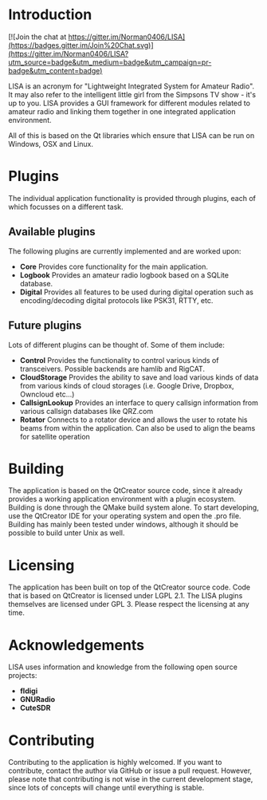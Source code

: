 # Introduction

[![Join the chat at https://gitter.im/Norman0406/LISA](https://badges.gitter.im/Join%20Chat.svg)](https://gitter.im/Norman0406/LISA?utm_source=badge&utm_medium=badge&utm_campaign=pr-badge&utm_content=badge)

LISA is an acronym for "Lightweight Integrated System for Amateur Radio". It may also refer to the intelligent little girl from the Simpsons TV show - it's up to you. LISA provides a GUI framework for different modules related to amateur radio and linking them together in one integrated application environment.

All of this is based on the Qt libraries which ensure that LISA can be run on Windows, OSX and Linux.

# Plugins
The individual application functionality is provided through plugins, each of which focusses on a different task. 

## Available plugins
The following plugins are currently implemented and are worked upon:

- **Core** Provides core functionality for the main application.
- **Logbook** Provides an amateur radio logbook based on a SQLite database.
- **Digital** Provides all features to be used during digital operation such as encoding/decoding digital protocols like PSK31, RTTY, etc. 

## Future plugins
Lots of different plugins can be thought of. Some of them include:

- **Control** Provides the functionality to control various kinds of transceivers. Possible backends are hamlib and RigCAT.
- **CloudStorage** Provides the ability to save and load various kinds of data from various kinds of cloud storages (i.e. Google Drive, Dropbox, Owncloud etc...)
- **CallsignLookup** Provides an interface to query callsign information from various callsign databases like QRZ.com
- **Rotator** Connects to a rotator device and allows the user to rotate his beams from within the application. Can also be used to align the beams for satellite operation

# Building
The application is based on the QtCreator source code, since it already provides a working application environment with a plugin ecosystem. Building is done through the QMake build system alone. To start developing, use the QtCreator IDE for your operating system and open the .pro file. Building has mainly been tested under windows, although it should be possible to build unter Unix as well.

# Licensing
The application has been built on top of the QtCreator source code. Code that is based on QtCreator is licensed under LGPL 2.1. The LISA plugins themselves are licensed under GPL 3. Please respect the licensing at any time.

# Acknowledgements
LISA uses information and knowledge from the following open source projects:
- **fldigi**
- **GNURadio**
- **CuteSDR**

# Contributing
Contributing to the application is highly welcomed. If you want to contribute, contact the author via GitHub or issue a pull request. However, please note that contributing is not wise in the current development stage, since lots of concepts will change until everything is stable.
